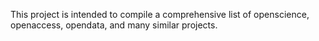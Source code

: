 This project is intended to compile a comprehensive list of openscience, openaccess, opendata, and many similar projects.
